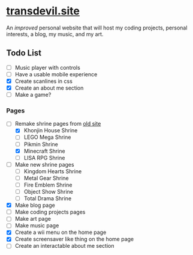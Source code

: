 # [transdevil.site](transdevil.site)

An _improved_ personal website that will host my coding projects, personal interests, a blog, my music, and my art.

## Todo List

- [ ] Music player with controls
- [ ] Have a usable mobile experience
- [x] Create scanlines in css
- [x] Create an about me section
- [ ] Make a game?

### Pages

- [ ] Remake shrine pages from [old site](https://thetransgenderdevil.neocities.org/)
  - [x] Khonjin House Shrine
  - [ ] LEGO Mega Shrine
  - [ ] Pikmin Shrine
  - [x] Minecraft Shrine
  - [ ] LISA RPG Shrine
- [ ] Make new shrine pages
  - [ ] Kingdom Hearts Shrine
  - [ ] Metal Gear Shrine
  - [ ] Fire Emblem Shrine
  - [ ] Object Show Shrine
  - [ ] Total Drama Shrine
- [x] Make blog page
- [ ] Make coding projects pages
- [ ] Make art page
- [ ] Make music page
- [x] Create a wii menu on the home page
- [x] Create screensaver like thing on the home page
- [ ] Create an interactable about me section
